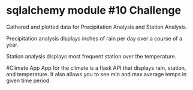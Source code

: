 # sqlalchemy module #10 Challenge

Gathered and plotted data for Precipitation Analysis and Station Analysis.

Precipitation analysis displays inches of rain per day over a course of a year.

Station analysis displays most frequent station over the temperature.

#Climate App
App for the climate is a flask API that displays rain, station, and temperature. It also allows you to see min and max average temps in given time period.
